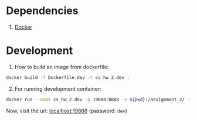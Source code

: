 # Dependencies

1. [Docker](https://www.docker.com/)

# Development

1. How to build an image from dockerfile:
```bash
docker build -f Dockerfile.dev -t cv_hw_2.dev .
```

2. For running development container:
```bash
docker run --name cv_hw_2.dev -p 19888:8888 -v ${pwd}:/assignment_2/ -itd cv_hw_2.dev
```

Now, visit the url: [localhost:19888](http://localhost:19888) (password: `dev`)